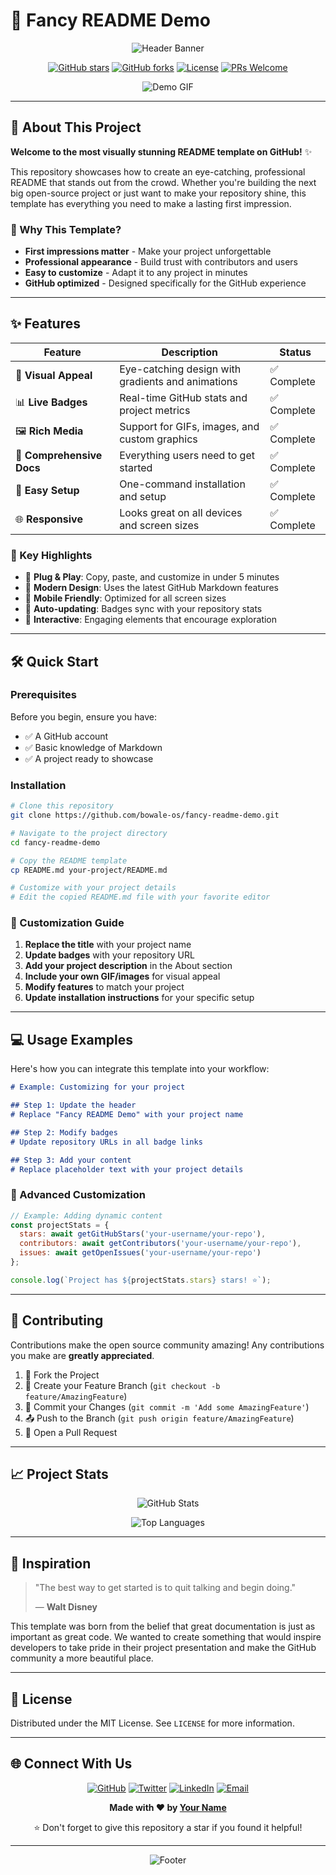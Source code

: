 # 🚀 Fancy README Demo

<div align="center">

![Header Banner](https://capsule-render.vercel.app/api?type=waving&color=gradient&customColorList=0,2,2,5,30&height=300&section=header&text=Fancy%20README%20Demo&fontSize=90&fontAlign=73&desc=A%20stunning%20markdown%20template&descAlign=73&descAlignY=65)

[![GitHub stars](https://img.shields.io/github/stars/bowale-os/fancy-readme-demo?style=for-the-badge&logo=github&color=gold)](https://github.com/bowale-os/fancy-readme-demo/stargazers)
[![GitHub forks](https://img.shields.io/github/forks/bowale-os/fancy-readme-demo?style=for-the-badge&logo=github&color=blue)](https://github.com/bowale-os/fancy-readme-demo/network)
[![License](https://img.shields.io/badge/License-MIT-green.svg?style=for-the-badge)](LICENSE)
[![PRs Welcome](https://img.shields.io/badge/PRs-welcome-brightgreen.svg?style=for-the-badge)](http://makeapullrequest.com)

![Demo GIF](https://user-images.githubusercontent.com/74038190/212284100-561aa473-3905-4a80-b561-0d28506553ee.gif)

</div>

---

## 🎯 About This Project

**Welcome to the most visually stunning README template on GitHub!** ✨

This repository showcases how to create an eye-catching, professional README that stands out from the crowd. Whether you're building the next big open-source project or just want to make your repository shine, this template has everything you need to make a lasting first impression.

### 🌟 Why This Template?

- **First impressions matter** - Make your project unforgettable
- **Professional appearance** - Build trust with contributors and users
- **Easy to customize** - Adapt it to any project in minutes
- **GitHub optimized** - Designed specifically for the GitHub experience

---

## ✨ Features

<div align="center">

| Feature | Description | Status |
|---------|-------------|--------|
| 🎨 **Visual Appeal** | Eye-catching design with gradients and animations | ✅ Complete |
| 📊 **Live Badges** | Real-time GitHub stats and project metrics | ✅ Complete |
| 🖼️ **Rich Media** | Support for GIFs, images, and custom graphics | ✅ Complete |
| 📝 **Comprehensive Docs** | Everything users need to get started | ✅ Complete |
| 🔧 **Easy Setup** | One-command installation and setup | ✅ Complete |
| 🌐 **Responsive** | Looks great on all devices and screen sizes | ✅ Complete |

</div>

### 🚀 Key Highlights

- 🎯 **Plug & Play**: Copy, paste, and customize in under 5 minutes
- 🎨 **Modern Design**: Uses the latest GitHub Markdown features
- 📱 **Mobile Friendly**: Optimized for all screen sizes
- 🔄 **Auto-updating**: Badges sync with your repository stats
- 🎪 **Interactive**: Engaging elements that encourage exploration

---

## 🛠️ Quick Start

### Prerequisites

Before you begin, ensure you have:

- ✅ A GitHub account
- ✅ Basic knowledge of Markdown
- ✅ A project ready to showcase

### Installation

```bash
# Clone this repository
git clone https://github.com/bowale-os/fancy-readme-demo.git

# Navigate to the project directory
cd fancy-readme-demo

# Copy the README template
cp README.md your-project/README.md

# Customize with your project details
# Edit the copied README.md file with your favorite editor
```

### 🎨 Customization Guide

1. **Replace the title** with your project name
2. **Update badges** with your repository URL
3. **Add your project description** in the About section
4. **Include your own GIF/images** for visual appeal
5. **Modify features** to match your project
6. **Update installation instructions** for your specific setup

---

## 💻 Usage Examples

Here's how you can integrate this template into your workflow:

```markdown
# Example: Customizing for your project

## Step 1: Update the header
# Replace "Fancy README Demo" with your project name

## Step 2: Modify badges
# Update repository URLs in all badge links

## Step 3: Add your content
# Replace placeholder text with your project details
```

### 🔧 Advanced Customization

```javascript
// Example: Adding dynamic content
const projectStats = {
  stars: await getGitHubStars('your-username/your-repo'),
  contributors: await getContributors('your-username/your-repo'),
  issues: await getOpenIssues('your-username/your-repo')
};

console.log(`Project has ${projectStats.stars} stars! ⭐`);
```

---

## 🤝 Contributing

Contributions make the open source community amazing! Any contributions you make are **greatly appreciated**.

1. 🍴 Fork the Project
2. 🌿 Create your Feature Branch (`git checkout -b feature/AmazingFeature`)
3. 💾 Commit your Changes (`git commit -m 'Add some AmazingFeature'`)
4. 📤 Push to the Branch (`git push origin feature/AmazingFeature`)
5. 🔄 Open a Pull Request

---

## 📈 Project Stats

<div align="center">

![GitHub Stats](https://github-readme-stats.vercel.app/api?username=bowale-os&show_icons=true&theme=radical&count_private=true)

![Top Languages](https://github-readme-stats.vercel.app/api/top-langs/?username=bowale-os&layout=compact&theme=radical)

</div>

---

## 💭 Inspiration

> "The best way to get started is to quit talking and begin doing." 
> 
> — **Walt Disney**

This template was born from the belief that great documentation is just as important as great code. We wanted to create something that would inspire developers to take pride in their project presentation and make the GitHub community a more beautiful place.

---

## 📄 License

Distributed under the MIT License. See `LICENSE` for more information.

---

## 🌐 Connect With Us

<div align="center">

[![GitHub](https://img.shields.io/badge/GitHub-100000?style=for-the-badge&logo=github&logoColor=white)](https://github.com/bowale-os)
[![Twitter](https://img.shields.io/badge/Twitter-1DA1F2?style=for-the-badge&logo=twitter&logoColor=white)](https://twitter.com/yourhandle)
[![LinkedIn](https://img.shields.io/badge/LinkedIn-0077B5?style=for-the-badge&logo=linkedin&logoColor=white)](https://linkedin.com/in/yourprofile)
[![Email](https://img.shields.io/badge/Email-D14836?style=for-the-badge&logo=gmail&logoColor=white)](mailto:your.email@example.com)

**Made with ❤️ by [Your Name](https://github.com/bowale-os)**

⭐ Don't forget to give this repository a star if you found it helpful!

</div>

---

<div align="center">

![Footer](https://capsule-render.vercel.app/api?type=waving&color=gradient&customColorList=0,2,2,5,30&height=200&section=footer&text=Thank%20You%20for%20Visiting!&fontSize=50&fontAlign=50&desc=Happy%20Coding!&descAlign=50&descAlignY=75)

</div>
